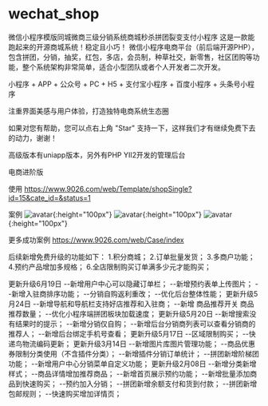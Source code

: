 # wechat_shop
微信小程序模版同城微商三级分销系统商城秒杀拼团裂变支付小程序
这是一款能跑起来的开源商城系统！稳定且小巧！
微信小程序电商平台（前后端开源PHP），包含拼团，分销，抽奖，红包，多店，会员制，种草社交，新零售，社区团购等功能，整个系统架构非常简单，适合小型团队或者个人开发者二次开发。

小程序 + APP + 公众号 + PC + H5 + 支付宝小程序 + 百度小程序 + 头条号小程序

注重界面美感与用户体验，打造独特电商系统生态圈

如果对您有帮助，您可以点右上角 "Star" 支持一下，这样我们才有继续免费下去的动力，谢谢！

高级版本有uniapp版本，另外有PHP YII2开发的管理后台

电商进阶版

使用
https://www.9026.com/web/Template/shopSingle?id=15&cate_id=&status=1


案例 
![avatar](https://xcxcdn.9026.com/upload/temp_qrcode/20171119/88f2e20a949d9ee728dac1636ace38b0.jpg){:height="100px"}
![avatar](https://xcxcdn.9026.com/upload/temp_qrcode/20180425/f5a2f262d35c83e493e8660e9b235f15.jpg){:height="100px"}
![avatar](https://xcxcdn.9026.com/upload/temp_qrcode/20180425/aa354fb0374401f7ade3ad5883ec13ad.jpg){:height="100px"}

更多成功案例
https://www.9026.com/web/Case/index


后续新增免费升级的功能如下： 
1.积分商城； 
2.订单批量发货； 
3.多商户功能； 
4.预约产品增加多规格； 
6.全店限制购买订单满多少元才能购买；


更新升级6月19日 
--新增用户中心可以隐藏订单栏；
--新增预约表单上传图片； 
--新增入驻商排序功能； 
--分销自购返利重改； 
--优化后台整体性能； 
更新升级5月24日 
--新增导航和导航栏支持好店推荐和入驻商； 
--新增 商品推荐开关 商品推荐数量； 
--优化小程序端拼团板块加载速度； 
更新升级5月20日 
--新增搜索没有结果时的提示； 
--新增分销仅自购； 
--新增后台分销商列表可以查看分销商的推荐人； 
--新增后台绑定手机号查看； 
更新升级5月17日 
--区域限制购买； 
--快递鸟物流编码更新； 
更新升级3月14日 
--新增图片库图片管理功能； 
--商品优惠券限制分类使用（不含插件分类）； 
--新增插件分销订单统计； 
--拼团新增阶梯团功能； 
--新增用户中心分销菜单自定义功能； 
更新升级2月08日 
--新增分类新增样式； 
--商品详情增加推荐商品； 
--新增首页展示预约功能；
--新增批量添加商品到快速购买； 
--预约加入分销； 
--拼团新增余额支付和货到付款； 
--拼团新增包邮规则； 
--快速购买增加详情页；
